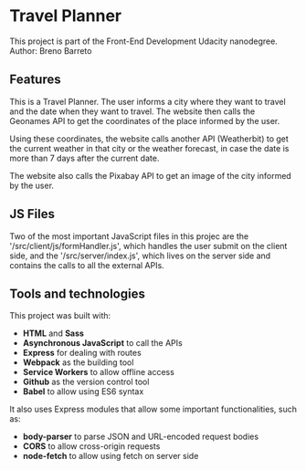 # Travel Planner

This project is part of the Front-End Development Udacity nanodegree.
Author: Breno Barreto

## Features

This is a Travel Planner. The user informs a city where they want to travel and the date when they want to travel. The website then calls the Geonames API to get the coordinates of the place informed by the user. 

Using these coordinates, the website calls another API (Weatherbit) to get the current weather in that city or the weather forecast, in case the date is more than 7 days after the current date.

The website also calls the Pixabay API to get an image of the city informed by the user.

## JS Files

Two of the most important JavaScript files in this projec are the '/src/client/js/formHandler.js', which handles the user submit on the client side, and the '/src/server/index.js', which lives on the server side and contains the calls to all the external APIs. 

## Tools and technologies

This project was built with:
- **HTML** and **Sass**
- **Asynchronous JavaScript** to call the APIs
- **Express** for dealing with routes
- **Webpack** as the building tool 
- **Service Workers** to allow offline access
- **Github** as the version control tool
- **Babel** to allow using ES6 syntax

It also uses Express modules that allow some important functionalities, such as:
- **body-parser** to parse JSON and URL-encoded request bodies
- **CORS** to allow cross-origin requests
- **node-fetch** to allow using fetch on server side